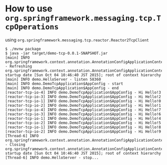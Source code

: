 # How to use `org.springframework.messaging.tcp.TcpOperations`

using `org.springframework.messaging.tcp.reactor.Reactor2TcpClient`

    $ ./mvnw package
    $ java -jar target/demo-tcp-0.0.1-SNAPSHOT.jar
    [main] INFO org.springframework.context.annotation.AnnotationConfigApplicationContext - Refreshing org.springframework.context.annotation.AnnotationConfigApplicationContext@69f4a965: startup date [Sun Oct 04 10:46:40 JST 2015]; root of context hierarchy
    [main] INFO demo.HelloServer - listen 58360
    [main] INFO demo.DemoTcpApplication$AppConfig - start
    [main] INFO demo.DemoTcpApplication$AppConfig - end
    [reactor-tcp-io-4] INFO demo.DemoTcpApplication$AppConfig - Hi Hello!3
    [reactor-tcp-io-3] INFO demo.DemoTcpApplication$AppConfig - Hi Hello!2
    [reactor-tcp-io-1] INFO demo.DemoTcpApplication$AppConfig - Hi Hello!0
    [reactor-tcp-io-2] INFO demo.DemoTcpApplication$AppConfig - Hi Hello!1
    [reactor-tcp-io-4] INFO demo.DemoTcpApplication$AppConfig - Hi Hello!7
    [reactor-tcp-io-3] INFO demo.DemoTcpApplication$AppConfig - Hi Hello!6
    [reactor-tcp-io-1] INFO demo.DemoTcpApplication$AppConfig - Hi Hello!4
    [reactor-tcp-io-2] INFO demo.DemoTcpApplication$AppConfig - Hi Hello!5
    [reactor-tcp-io-1] INFO demo.DemoTcpApplication$AppConfig - Hi Hello!8
    [reactor-tcp-io-2] INFO demo.DemoTcpApplication$AppConfig - Hi Hello!9
    [Thread-6] INFO org.springframework.context.annotation.AnnotationConfigApplicationContext - Closing org.springframework.context.annotation.AnnotationConfigApplicationContext@69f4a965: startup date [Sun Oct 04 10:46:40 JST 2015]; root of context hierarchy
    [Thread-6] INFO demo.HelloServer - stop...